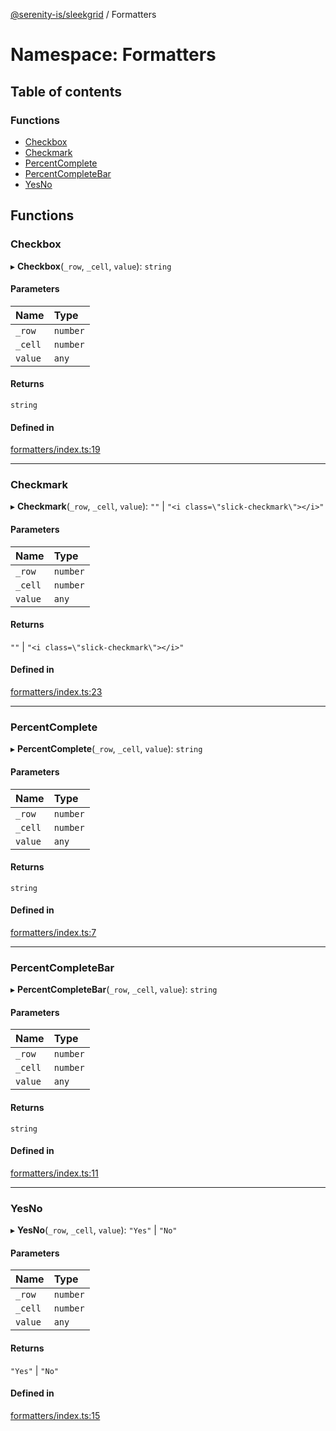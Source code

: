 [@serenity-is/sleekgrid](../README.md) / Formatters

# Namespace: Formatters

## Table of contents

### Functions

- [Checkbox](Formatters.md#checkbox)
- [Checkmark](Formatters.md#checkmark)
- [PercentComplete](Formatters.md#percentcomplete)
- [PercentCompleteBar](Formatters.md#percentcompletebar)
- [YesNo](Formatters.md#yesno)

## Functions

### Checkbox

▸ **Checkbox**(`_row`, `_cell`, `value`): `string`

#### Parameters

| Name | Type |
| :------ | :------ |
| `_row` | `number` |
| `_cell` | `number` |
| `value` | `any` |

#### Returns

`string`

#### Defined in

[formatters/index.ts:19](https://github.com/serenity-is/sleekgrid/blob/master/src/formatters/index.ts#line&#x3D;19)

___

### Checkmark

▸ **Checkmark**(`_row`, `_cell`, `value`): ``""`` \| ``"<i class=\"slick-checkmark\"></i>"``

#### Parameters

| Name | Type |
| :------ | :------ |
| `_row` | `number` |
| `_cell` | `number` |
| `value` | `any` |

#### Returns

``""`` \| ``"<i class=\"slick-checkmark\"></i>"``

#### Defined in

[formatters/index.ts:23](https://github.com/serenity-is/sleekgrid/blob/master/src/formatters/index.ts#line&#x3D;23)

___

### PercentComplete

▸ **PercentComplete**(`_row`, `_cell`, `value`): `string`

#### Parameters

| Name | Type |
| :------ | :------ |
| `_row` | `number` |
| `_cell` | `number` |
| `value` | `any` |

#### Returns

`string`

#### Defined in

[formatters/index.ts:7](https://github.com/serenity-is/sleekgrid/blob/master/src/formatters/index.ts#line&#x3D;7)

___

### PercentCompleteBar

▸ **PercentCompleteBar**(`_row`, `_cell`, `value`): `string`

#### Parameters

| Name | Type |
| :------ | :------ |
| `_row` | `number` |
| `_cell` | `number` |
| `value` | `any` |

#### Returns

`string`

#### Defined in

[formatters/index.ts:11](https://github.com/serenity-is/sleekgrid/blob/master/src/formatters/index.ts#line&#x3D;11)

___

### YesNo

▸ **YesNo**(`_row`, `_cell`, `value`): ``"Yes"`` \| ``"No"``

#### Parameters

| Name | Type |
| :------ | :------ |
| `_row` | `number` |
| `_cell` | `number` |
| `value` | `any` |

#### Returns

``"Yes"`` \| ``"No"``

#### Defined in

[formatters/index.ts:15](https://github.com/serenity-is/sleekgrid/blob/master/src/formatters/index.ts#line&#x3D;15)
